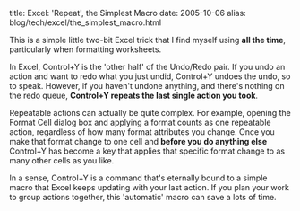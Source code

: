 title: Excel: 'Repeat', the Simplest Macro
date: 2005-10-06
alias: blog/tech/excel/the_simplest_macro.html

This is a simple little two-bit Excel trick that I find myself
using **all the time**, particularly when formatting worksheets.

In Excel, Control+Y is the 'other half' of the Undo/Redo pair.  If you
undo an action and want to redo what you just undid, Control+Y undoes
the undo, so to speak.  However, if you haven't undone anything, and
there's nothing on the redo queue, <b>Control+Y repeats the last
single action you took</b>.

Repeatable actions can actually be quite complex. For example,
opening the Format Cell dialog box and applying a format counts
as one repeatable action, regardless of how many format attributes
you change. Once you make that format change to one cell and <b>before
you do anything else</b> Control+Y has become a key that applies
that specific format change to as many other cells as you like.

In a sense, Control+Y is a command that's eternally bound to a
simple macro that Excel keeps updating with your last action.
If you plan your work to group actions together, this 'automatic'
macro can save a lots of time.
